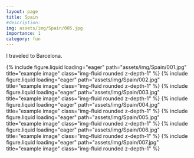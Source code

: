 ```yaml
---
layout: page
title: Spain
#description: 
img: assets/img/Spain/005.jpg
importance: 1
category: fun
---
```


I traveled to Barcelona.

{% include figure.liquid loading="eager" path="assets/img/Spain/001.jpg" title="example image" class="img-fluid rounded z-depth-1" %}
{% include figure.liquid loading="eager" path="assets/img/Spain/002.jpg" title="example image" class="img-fluid rounded z-depth-1" %}
{% include figure.liquid loading="eager" path="assets/img/Spain/003.jpg" title="example image" class="img-fluid rounded z-depth-1" %}
{% include figure.liquid loading="eager" path="assets/img/Spain/004.jpg" title="example image" class="img-fluid rounded z-depth-1" %}
{% include figure.liquid loading="eager" path="assets/img/Spain/005.jpg" title="example image" class="img-fluid rounded z-depth-1" %}
{% include figure.liquid loading="eager" path="assets/img/Spain/006.jpg" title="example image" class="img-fluid rounded z-depth-1" %}
{% include figure.liquid loading="eager" path="assets/img/Spain/007.jpg" title="example image" class="img-fluid rounded z-depth-1" %}

